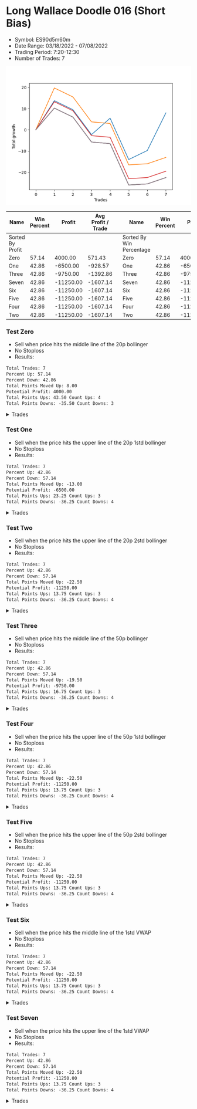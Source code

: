 # Long Wallace Doodle 016 (Short Bias)
- Symbol: ES90d5m60m
- Date Range: 03/18/2022 - 07/08/2022
- Trading Period: 7:20-12:30
- Number of Trades: 7

![Plot](LongWallaceDoodle016ES90d5m60m(ShortBias).png)

| Name | Win Percent | Profit | Avg Profit / Trade |     | Name | Win Percent | Profit | Avg Profit / Trade |
| ---- | ----------- | ------ | ------------------ | --- | ---- | ----------- | ------ | ------------------ |
| Sorted By <br> Profit | | | | | Sorted By <br> Win Percentage ||||
| Zero | 57.14 | 4000.00 | 571.43 |     | Zero | 57.14 | 4000.00 | 571.43 |
| One | 42.86 | -6500.00 | -928.57 |     | One | 42.86 | -6500.00 | -928.57 |
| Three | 42.86 | -9750.00 | -1392.86 |     | Three | 42.86 | -9750.00 | -1392.86 |
| Seven | 42.86 | -11250.00 | -1607.14 |     | Seven | 42.86 | -11250.00 | -1607.14 |
| Six | 42.86 | -11250.00 | -1607.14 |     | Six | 42.86 | -11250.00 | -1607.14 |
| Five | 42.86 | -11250.00 | -1607.14 |     | Five | 42.86 | -11250.00 | -1607.14 |
| Four | 42.86 | -11250.00 | -1607.14 |     | Four | 42.86 | -11250.00 | -1607.14 |
| Two | 42.86 | -11250.00 | -1607.14 |     | Two | 42.86 | -11250.00 | -1607.14 |

### Test Zero
* Sell when price hits the middle line of the 20p bollinger
* No Stoploss
* Results:
```
Total Trades: 7
Percent Up: 57.14
Percent Down: 42.86
Total Points Moved Up: 8.00
Potential Profit: 4000.00
Total Points Ups: 43.50 Count Ups: 4
Total Points Downs: -35.50 Count Downs: 3
```

<details><summary>Trades</summary>

<code>In: 2022-03-30 12:25:00		Out: 2022-03-30 12:46:25		Total Position Time: 21:25		Total Move Up: 13.75		Total to Date: 13.75</code> <br />
<code>In: 2022-04-26 07:45:00		Out: 2022-04-26 08:45:55		Total Position Time: 60:55		Total Move Up: -4.25		Total to Date: 9.50</code> <br />
<code>In: 2022-05-20 08:25:00		Out: 2022-05-20 09:25:55		Total Position Time: 60:55		Total Move Up: -11.75		Total to Date: -2.25</code> <br />
<code>In: 2022-05-24 07:25:00		Out: 2022-05-24 08:16:40		Total Position Time: 51:40		Total Move Up: 7.75		Total to Date: 5.50</code> <br />
<code>In: 2022-06-01 07:50:00		Out: 2022-06-01 08:50:55		Total Position Time: 60:55		Total Move Up: -19.50		Total to Date: -14.00</code> <br />
<code>In: 2022-06-13 07:30:00		Out: 2022-06-13 08:23:35		Total Position Time: 53:35		Total Move Up: 4.25		Total to Date: -9.75</code> <br />
<code>In: 2022-06-28 09:05:00		Out: 2022-06-28 09:45:55		Total Position Time: 40:55		Total Move Up: 17.75		Total to Date: 8.00</code> <br />


</details>

### Test One
* Sell when the price hits the upper line of the 20p 1std bollinger
* No Stoploss
* Results:
```
Total Trades: 7
Percent Up: 42.86
Percent Down: 57.14
Total Points Moved Up: -13.00
Potential Profit: -6500.00
Total Points Ups: 23.25 Count Ups: 3
Total Points Downs: -36.25 Count Downs: 4
```

<details><summary>Trades</summary>

<code>In: 2022-03-30 12:25:00		Out: 2022-03-30 12:59:50		Total Position Time: 34:50		Total Move Up: 19.75		Total to Date: 19.75</code> <br />
<code>In: 2022-04-26 07:45:00		Out: 2022-04-26 08:45:55		Total Position Time: 60:55		Total Move Up: -4.25		Total to Date: 15.50</code> <br />
<code>In: 2022-05-20 08:25:00		Out: 2022-05-20 09:25:55		Total Position Time: 60:55		Total Move Up: -11.75		Total to Date: 3.75</code> <br />
<code>In: 2022-05-24 07:25:00		Out: 2022-05-24 08:25:55		Total Position Time: 60:55		Total Move Up: -0.75		Total to Date: 3.00</code> <br />
<code>In: 2022-06-01 07:50:00		Out: 2022-06-01 08:50:55		Total Position Time: 60:55		Total Move Up: -19.50		Total to Date: -16.50</code> <br />
<code>In: 2022-06-13 07:30:00		Out: 2022-06-13 08:30:55		Total Position Time: 60:55		Total Move Up: 0.50		Total to Date: -16.00</code> <br />
<code>In: 2022-06-28 09:05:00		Out: 2022-06-28 10:05:55		Total Position Time: 60:55		Total Move Up: 3.00		Total to Date: -13.00</code> <br />


</details>

### Test Two
* Sell when the price hits the upper line of the 20p 2std bollinger
* No Stoploss
* Results:
```
Total Trades: 7
Percent Up: 42.86
Percent Down: 57.14
Total Points Moved Up: -22.50
Potential Profit: -11250.00
Total Points Ups: 13.75 Count Ups: 3
Total Points Downs: -36.25 Count Downs: 4
```

<details><summary>Trades</summary>

<code>In: 2022-03-30 12:25:00		Out: 2022-03-31 06:55:55		Total Position Time: 1110:55		Total Move Up: 10.25		Total to Date: 10.25</code> <br />
<code>In: 2022-04-26 07:45:00		Out: 2022-04-26 08:45:55		Total Position Time: 60:55		Total Move Up: -4.25		Total to Date: 6.00</code> <br />
<code>In: 2022-05-20 08:25:00		Out: 2022-05-20 09:25:55		Total Position Time: 60:55		Total Move Up: -11.75		Total to Date: -5.75</code> <br />
<code>In: 2022-05-24 07:25:00		Out: 2022-05-24 08:25:55		Total Position Time: 60:55		Total Move Up: -0.75		Total to Date: -6.50</code> <br />
<code>In: 2022-06-01 07:50:00		Out: 2022-06-01 08:50:55		Total Position Time: 60:55		Total Move Up: -19.50		Total to Date: -26.00</code> <br />
<code>In: 2022-06-13 07:30:00		Out: 2022-06-13 08:30:55		Total Position Time: 60:55		Total Move Up: 0.50		Total to Date: -25.50</code> <br />
<code>In: 2022-06-28 09:05:00		Out: 2022-06-28 10:05:55		Total Position Time: 60:55		Total Move Up: 3.00		Total to Date: -22.50</code> <br />


</details>

### Test Three
* Sell when price hits the middle line of the 50p bollinger
* No Stoploss
* Results:
```
Total Trades: 7
Percent Up: 42.86
Percent Down: 57.14
Total Points Moved Up: -19.50
Potential Profit: -9750.00
Total Points Ups: 16.75 Count Ups: 3
Total Points Downs: -36.25 Count Downs: 4
```

<details><summary>Trades</summary>

<code>In: 2022-03-30 12:25:00		Out: 2022-03-31 06:30:00		Total Position Time: 1085:00		Total Move Up: 13.25		Total to Date: 13.25</code> <br />
<code>In: 2022-04-26 07:45:00		Out: 2022-04-26 08:45:55		Total Position Time: 60:55		Total Move Up: -4.25		Total to Date: 9.00</code> <br />
<code>In: 2022-05-20 08:25:00		Out: 2022-05-20 09:25:55		Total Position Time: 60:55		Total Move Up: -11.75		Total to Date: -2.75</code> <br />
<code>In: 2022-05-24 07:25:00		Out: 2022-05-24 08:25:55		Total Position Time: 60:55		Total Move Up: -0.75		Total to Date: -3.50</code> <br />
<code>In: 2022-06-01 07:50:00		Out: 2022-06-01 08:50:55		Total Position Time: 60:55		Total Move Up: -19.50		Total to Date: -23.00</code> <br />
<code>In: 2022-06-13 07:30:00		Out: 2022-06-13 08:30:55		Total Position Time: 60:55		Total Move Up: 0.50		Total to Date: -22.50</code> <br />
<code>In: 2022-06-28 09:05:00		Out: 2022-06-28 10:05:55		Total Position Time: 60:55		Total Move Up: 3.00		Total to Date: -19.50</code> <br />


</details>

### Test Four
* Sell when the price hits the upper line of the 50p 1std bollinger
* No Stoploss
* Results:
```
Total Trades: 7
Percent Up: 42.86
Percent Down: 57.14
Total Points Moved Up: -22.50
Potential Profit: -11250.00
Total Points Ups: 13.75 Count Ups: 3
Total Points Downs: -36.25 Count Downs: 4
```

<details><summary>Trades</summary>

<code>In: 2022-03-30 12:25:00		Out: 2022-03-31 06:55:55		Total Position Time: 1110:55		Total Move Up: 10.25		Total to Date: 10.25</code> <br />
<code>In: 2022-04-26 07:45:00		Out: 2022-04-26 08:45:55		Total Position Time: 60:55		Total Move Up: -4.25		Total to Date: 6.00</code> <br />
<code>In: 2022-05-20 08:25:00		Out: 2022-05-20 09:25:55		Total Position Time: 60:55		Total Move Up: -11.75		Total to Date: -5.75</code> <br />
<code>In: 2022-05-24 07:25:00		Out: 2022-05-24 08:25:55		Total Position Time: 60:55		Total Move Up: -0.75		Total to Date: -6.50</code> <br />
<code>In: 2022-06-01 07:50:00		Out: 2022-06-01 08:50:55		Total Position Time: 60:55		Total Move Up: -19.50		Total to Date: -26.00</code> <br />
<code>In: 2022-06-13 07:30:00		Out: 2022-06-13 08:30:55		Total Position Time: 60:55		Total Move Up: 0.50		Total to Date: -25.50</code> <br />
<code>In: 2022-06-28 09:05:00		Out: 2022-06-28 10:05:55		Total Position Time: 60:55		Total Move Up: 3.00		Total to Date: -22.50</code> <br />


</details>

### Test Five
* Sell when the price hits the upper line of the 50p 2std bollinger
* No Stoploss
* Results:
```
Total Trades: 7
Percent Up: 42.86
Percent Down: 57.14
Total Points Moved Up: -22.50
Potential Profit: -11250.00
Total Points Ups: 13.75 Count Ups: 3
Total Points Downs: -36.25 Count Downs: 4
```

<details><summary>Trades</summary>

<code>In: 2022-03-30 12:25:00		Out: 2022-03-31 06:55:55		Total Position Time: 1110:55		Total Move Up: 10.25		Total to Date: 10.25</code> <br />
<code>In: 2022-04-26 07:45:00		Out: 2022-04-26 08:45:55		Total Position Time: 60:55		Total Move Up: -4.25		Total to Date: 6.00</code> <br />
<code>In: 2022-05-20 08:25:00		Out: 2022-05-20 09:25:55		Total Position Time: 60:55		Total Move Up: -11.75		Total to Date: -5.75</code> <br />
<code>In: 2022-05-24 07:25:00		Out: 2022-05-24 08:25:55		Total Position Time: 60:55		Total Move Up: -0.75		Total to Date: -6.50</code> <br />
<code>In: 2022-06-01 07:50:00		Out: 2022-06-01 08:50:55		Total Position Time: 60:55		Total Move Up: -19.50		Total to Date: -26.00</code> <br />
<code>In: 2022-06-13 07:30:00		Out: 2022-06-13 08:30:55		Total Position Time: 60:55		Total Move Up: 0.50		Total to Date: -25.50</code> <br />
<code>In: 2022-06-28 09:05:00		Out: 2022-06-28 10:05:55		Total Position Time: 60:55		Total Move Up: 3.00		Total to Date: -22.50</code> <br />


</details>

### Test Six
* Sell when the price hits the middle line of the 1std VWAP
* No Stoploss
* Results:
```
Total Trades: 7
Percent Up: 42.86
Percent Down: 57.14
Total Points Moved Up: -22.50
Potential Profit: -11250.00
Total Points Ups: 13.75 Count Ups: 3
Total Points Downs: -36.25 Count Downs: 4
```

<details><summary>Trades</summary>

<code>In: 2022-03-30 12:25:00		Out: 2022-03-31 06:55:55		Total Position Time: 1110:55		Total Move Up: 10.25		Total to Date: 10.25</code> <br />
<code>In: 2022-04-26 07:45:00		Out: 2022-04-26 08:45:55		Total Position Time: 60:55		Total Move Up: -4.25		Total to Date: 6.00</code> <br />
<code>In: 2022-05-20 08:25:00		Out: 2022-05-20 09:25:55		Total Position Time: 60:55		Total Move Up: -11.75		Total to Date: -5.75</code> <br />
<code>In: 2022-05-24 07:25:00		Out: 2022-05-24 08:25:55		Total Position Time: 60:55		Total Move Up: -0.75		Total to Date: -6.50</code> <br />
<code>In: 2022-06-01 07:50:00		Out: 2022-06-01 08:50:55		Total Position Time: 60:55		Total Move Up: -19.50		Total to Date: -26.00</code> <br />
<code>In: 2022-06-13 07:30:00		Out: 2022-06-13 08:30:55		Total Position Time: 60:55		Total Move Up: 0.50		Total to Date: -25.50</code> <br />
<code>In: 2022-06-28 09:05:00		Out: 2022-06-28 10:05:55		Total Position Time: 60:55		Total Move Up: 3.00		Total to Date: -22.50</code> <br />


</details>

### Test Seven
* Sell when the price hits the upper line of the 1std VWAP
* No Stoploss
* Results:
```
Total Trades: 7
Percent Up: 42.86
Percent Down: 57.14
Total Points Moved Up: -22.50
Potential Profit: -11250.00
Total Points Ups: 13.75 Count Ups: 3
Total Points Downs: -36.25 Count Downs: 4
```

<details><summary>Trades</summary>

<code>In: 2022-03-30 12:25:00		Out: 2022-03-31 06:55:55		Total Position Time: 1110:55		Total Move Up: 10.25		Total to Date: 10.25</code> <br />
<code>In: 2022-04-26 07:45:00		Out: 2022-04-26 08:45:55		Total Position Time: 60:55		Total Move Up: -4.25		Total to Date: 6.00</code> <br />
<code>In: 2022-05-20 08:25:00		Out: 2022-05-20 09:25:55		Total Position Time: 60:55		Total Move Up: -11.75		Total to Date: -5.75</code> <br />
<code>In: 2022-05-24 07:25:00		Out: 2022-05-24 08:25:55		Total Position Time: 60:55		Total Move Up: -0.75		Total to Date: -6.50</code> <br />
<code>In: 2022-06-01 07:50:00		Out: 2022-06-01 08:50:55		Total Position Time: 60:55		Total Move Up: -19.50		Total to Date: -26.00</code> <br />
<code>In: 2022-06-13 07:30:00		Out: 2022-06-13 08:30:55		Total Position Time: 60:55		Total Move Up: 0.50		Total to Date: -25.50</code> <br />
<code>In: 2022-06-28 09:05:00		Out: 2022-06-28 10:05:55		Total Position Time: 60:55		Total Move Up: 3.00		Total to Date: -22.50</code> <br />


</details>